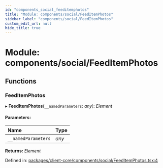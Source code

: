 ```yaml
---
id: "components_social_feeditemphotos"
title: "Module: components/social/FeedItemPhotos"
sidebar_label: "components/social/FeedItemPhotos"
custom_edit_url: null
hide_title: true
---
```


# Module: components/social/FeedItemPhotos

## Functions

### FeedItemPhotos

▸ **FeedItemPhotos**(`__namedParameters`: *any*): *Element*

#### Parameters:

Name | Type |
:------ | :------ |
`__namedParameters` | *any* |

**Returns:** *Element*

Defined in: [packages/client-core/components/social/FeedItemPhotos.tsx:4](https://github.com/xr3ngine/xr3ngine/blob/66a84a950/packages/client-core/components/social/FeedItemPhotos.tsx#L4)

